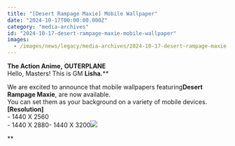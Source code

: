 ```yaml
---
title: "[Desert Rampage Maxie] Mobile Wallpaper"
date: "2024-10-17T00:00:00.000Z"
category: "media-archives"
id: "2024-10-17-desert-rampage-maxie-mobile-wallpaper"
images:
  - /images/news/legacy/media-archives/2024-10-17-desert-rampage-maxie-mobile-wallpaper/ea67d8d2e219458086ce147c36cf6ec1.webp
---
```


**The Action Anime,** **OUTERPLANE**  
Hello, Masters! This is GM **Lisha.****  
  
We are excited to announce that mobile wallpapers featuring**Desert Rampage Maxie**, are now available.  
You can set them as your background on a variety of mobile devices.  
**\[Resolution\]**  
\- 1440 X 2560  
\- 1440 X 2880- 1440 X 3200![](/images/news/legacy/media-archives/2024-10-17-desert-rampage-maxie-mobile-wallpaper/ea67d8d2e219458086ce147c36cf6ec1.webp)  
  
**
